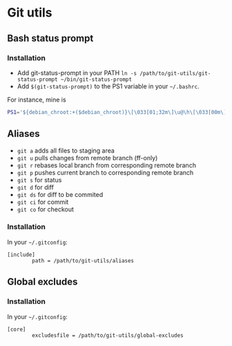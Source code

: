 # Git utils

## Bash status prompt

### Installation

* Add git-status-prompt in your PATH `ln -s /path/to/git-utils/git-status-prompt ~/bin/git-status-prompt`
* Add `$(git-status-prompt)` to the PS1 variable in your `~/.bashrc`.

For instance, mine is
```sh
PS1='${debian_chroot:+($debian_chroot)}\[\033[01;32m\]\u@\h\[\033[00m\]:\[\033[01;34m\]\w\[\033[00m\]$(git-status-prompt)\$ '
```

## Aliases

* `git a` adds all files to staging area
* `git u` pulls changes from remote branch (ff-only)
* `git r` rebases local branch from corresponding remote branch
* `git p` pushes current branch to corresponding remote branch
* `git s` for status
* `git d` for diff
* `git ds` for diff to be commited
* `git ci` for commit
* `git co` for checkout

### Installation

In your `~/.gitconfig`:
```
[include]
        path = /path/to/git-utils/aliases
```

## Global excludes

### Installation

In your `~/.gitconfig`:
```
[core]
        excludesfile = /path/to/git-utils/global-excludes
```
